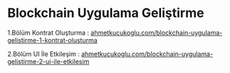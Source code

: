 # Blockchain Uygulama Geliştirme

1.Bölüm Kontrat Oluşturma : 
[ahmetkucukoglu.com/blockchain-uygulama-gelistirme-1-kontrat-olusturma](https://www.ahmetkucukoglu.com/blockchain-uygulama-gelistirme-1-kontrat-olusturma)

2.Bölüm UI İle Etkileşim : 
[ahmetkucukoglu.com/blockchain-uygulama-gelistirme-2-ui-ile-etkilesim](https://www.ahmetkucukoglu.com/blockchain-uygulama-gelistirme-2-ui-ile-etkilesim)
